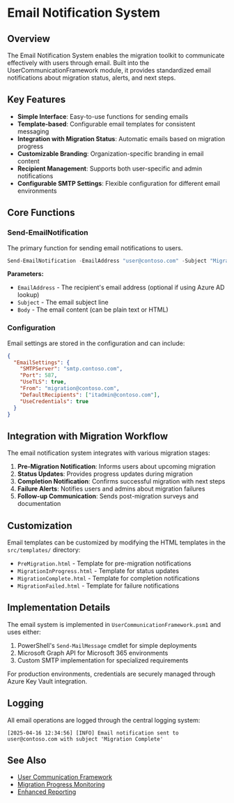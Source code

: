 # Email Notification System

## Overview

The Email Notification System enables the migration toolkit to communicate effectively with users through email. 
Built into the UserCommunicationFramework module, it provides standardized email notifications
about migration status, alerts, and next steps.

## Key Features

- **Simple Interface**: Easy-to-use functions for sending emails
- **Template-based**: Configurable email templates for consistent messaging
- **Integration with Migration Status**: Automatic emails based on migration progress
- **Customizable Branding**: Organization-specific branding in email content
- **Recipient Management**: Supports both user-specific and admin notifications
- **Configurable SMTP Settings**: Flexible configuration for different email environments

## Core Functions

### Send-EmailNotification

The primary function for sending email notifications to users.

```powershell
Send-EmailNotification -EmailAddress "user@contoso.com" -Subject "Migration Complete" -Body "Your device has been successfully migrated"
```

**Parameters:**
- `EmailAddress` - The recipient's email address (optional if using Azure AD lookup)
- `Subject` - The email subject line
- `Body` - The email content (can be plain text or HTML)

### Configuration

Email settings are stored in the configuration and can include:

```json
{
  "EmailSettings": {
    "SMTPServer": "smtp.contoso.com",
    "Port": 587,
    "UseTLS": true,
    "From": "migration@contoso.com",
    "DefaultRecipients": ["itadmin@contoso.com"],
    "UseCredentials": true
  }
}
```

## Integration with Migration Workflow

The email notification system integrates with various migration stages:

1. **Pre-Migration Notification**: Informs users about upcoming migration
2. **Status Updates**: Provides progress updates during migration
3. **Completion Notification**: Confirms successful migration with next steps
4. **Failure Alerts**: Notifies users and admins about migration failures
5. **Follow-up Communication**: Sends post-migration surveys and documentation

## Customization

Email templates can be customized by modifying the HTML templates in the `src/templates/` directory:

- `PreMigration.html` - Template for pre-migration notifications
- `MigrationInProgress.html` - Template for status updates
- `MigrationComplete.html` - Template for completion notifications
- `MigrationFailed.html` - Template for failure notifications

## Implementation Details

The email system is implemented in `UserCommunicationFramework.psm1` and uses either:

1. PowerShell's `Send-MailMessage` cmdlet for simple deployments
2. Microsoft Graph API for Microsoft 365 environments
3. Custom SMTP implementation for specialized requirements

For production environments, credentials are securely managed through Azure Key Vault integration.

## Logging

All email operations are logged through the central logging system:

```
[2025-04-16 12:34:56] [INFO] Email notification sent to user@contoso.com with subject 'Migration Complete'
```

## See Also

- [User Communication Framework](UserCommunicationFramework.md)
- [Migration Progress Monitoring](Migration-Progress-Monitoring.md)
- [Enhanced Reporting](Enhanced-Reporting.md) 